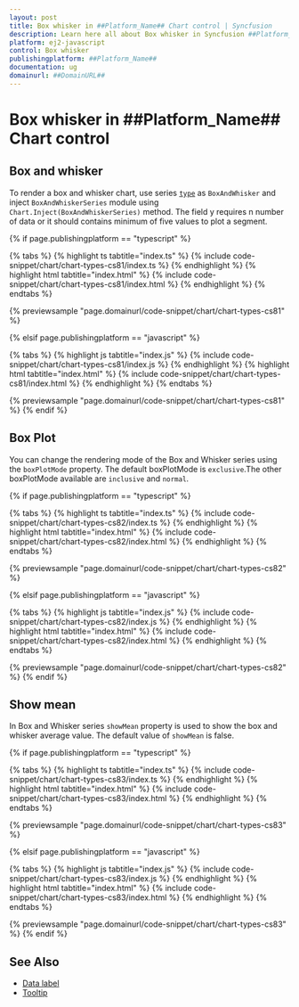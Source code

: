 ```yaml
---
layout: post
title: Box whisker in ##Platform_Name## Chart control | Syncfusion
description: Learn here all about Box whisker in Syncfusion ##Platform_Name## Chart control of Syncfusion Essential JS 2 and more.
platform: ej2-javascript
control: Box whisker 
publishingplatform: ##Platform_Name##
documentation: ug
domainurl: ##DomainURL##
---
```


# Box whisker in ##Platform_Name## Chart control

## Box and whisker

To render a box and whisker chart, use series [`type`](../api/chart/seriesModel/#type-string) as `BoxAndWhisker` and inject
`BoxAndWhiskerSeries` module using `Chart.Inject(BoxAndWhiskerSeries)` method. The field y requires n number of data or it should contains minimum of five values to plot a segment.

{% if page.publishingplatform == "typescript" %}

 {% tabs %}
{% highlight ts tabtitle="index.ts" %}
{% include code-snippet/chart/chart-types-cs81/index.ts %}
{% endhighlight %}
{% highlight html tabtitle="index.html" %}
{% include code-snippet/chart/chart-types-cs81/index.html %}
{% endhighlight %}
{% endtabs %}
        
{% previewsample "page.domainurl/code-snippet/chart/chart-types-cs81" %}

{% elsif page.publishingplatform == "javascript" %}

{% tabs %}
{% highlight js tabtitle="index.js" %}
{% include code-snippet/chart/chart-types-cs81/index.js %}
{% endhighlight %}
{% highlight html tabtitle="index.html" %}
{% include code-snippet/chart/chart-types-cs81/index.html %}
{% endhighlight %}
{% endtabs %}

{% previewsample "page.domainurl/code-snippet/chart/chart-types-cs81" %}
{% endif %}

## Box Plot

You can change the rendering mode of the Box and Whisker series using the `boxPlotMode` property. The default boxPlotMode is `exclusive`.The other boxPlotMode available are `inclusive` and `normal`.

{% if page.publishingplatform == "typescript" %}

 {% tabs %}
{% highlight ts tabtitle="index.ts" %}
{% include code-snippet/chart/chart-types-cs82/index.ts %}
{% endhighlight %}
{% highlight html tabtitle="index.html" %}
{% include code-snippet/chart/chart-types-cs82/index.html %}
{% endhighlight %}
{% endtabs %}
        
{% previewsample "page.domainurl/code-snippet/chart/chart-types-cs82" %}

{% elsif page.publishingplatform == "javascript" %}

{% tabs %}
{% highlight js tabtitle="index.js" %}
{% include code-snippet/chart/chart-types-cs82/index.js %}
{% endhighlight %}
{% highlight html tabtitle="index.html" %}
{% include code-snippet/chart/chart-types-cs82/index.html %}
{% endhighlight %}
{% endtabs %}

{% previewsample "page.domainurl/code-snippet/chart/chart-types-cs82" %}
{% endif %}

## Show mean

In Box and Whisker series `showMean` property is used to show the box and whisker average value. The default value of `showMean` is false.

{% if page.publishingplatform == "typescript" %}

 {% tabs %}
{% highlight ts tabtitle="index.ts" %}
{% include code-snippet/chart/chart-types-cs83/index.ts %}
{% endhighlight %}
{% highlight html tabtitle="index.html" %}
{% include code-snippet/chart/chart-types-cs83/index.html %}
{% endhighlight %}
{% endtabs %}
        
{% previewsample "page.domainurl/code-snippet/chart/chart-types-cs83" %}

{% elsif page.publishingplatform == "javascript" %}

{% tabs %}
{% highlight js tabtitle="index.js" %}
{% include code-snippet/chart/chart-types-cs83/index.js %}
{% endhighlight %}
{% highlight html tabtitle="index.html" %}
{% include code-snippet/chart/chart-types-cs83/index.html %}
{% endhighlight %}
{% endtabs %}

{% previewsample "page.domainurl/code-snippet/chart/chart-types-cs83" %}
{% endif %}

## See Also

* [Data label](../data-labels/)
* [Tooltip](../tool-tip/)